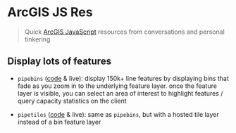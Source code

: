 # ArcGIS JS Res
> Quick [ArcGIS JavaScript](https://developers.arcgis.com/javascript/) resources from conversations and personal tinkering

## Display lots of features

* `pipebins` ([code](/pipebins.html) & live): display 150k+ line features by displaying bins that fade as you zoom in to the underlying feature layer. once the feature layer is visible, you can select an area of interest to highlight features / query capacity statistics on the client

* `pipetiles` ([code](/pipetiles.html) & live): same as `pipebins`, but with a hosted tile layer instead of a bin feature layer